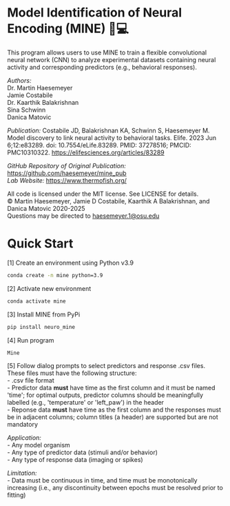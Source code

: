 # Model Identification of Neural Encoding (MINE) 🧠💻

This program allows users to use MINE to train a flexible convolutional neural network (CNN) to analyze experimental datasets containing neural activity and corresponding predictors (e.g., behavioral responses).

*Authors:*
<br>Dr. Martin Haesemeyer
<br>Jamie Costabile
<br>Dr. Kaarthik Balakrishnan
<br>Sina Schwinn
<br>Danica Matovic

*Publication:* Costabile JD, Balakrishnan KA, Schwinn S, Haesemeyer M. Model discovery to link neural activity to behavioral tasks. Elife. 2023 Jun 6;12:e83289. doi: 10.7554/eLife.83289. PMID: 37278516; PMCID: PMC10310322. https://elifesciences.org/articles/83289

*GitHub Repository of Original Publication:* https://github.com/haesemeyer/mine_pub
<br>*Lab Website:* https://www.thermofish.org/

All code is licensed under the MIT license. See LICENSE for details.
<br>© Martin Haesemeyer, Jamie D Costabile, Kaarthik A Balakrishnan, and Danica Matovic 2020-2025
<br> Questions may be directed to haesemeyer.1@osu.edu

# Quick Start

[1] Create an environment using Python v3.9

```bash
conda create -n mine python=3.9
```

[2] Activate new environment

```bash
conda activate mine
```

[3] Install MINE from PyPi

```bash
pip install neuro_mine
```

[4] Run program

```bash
Mine
```

[5] Follow dialog prompts to select predictors and response .csv files. These files must have the following structure:
<br>- .csv file format
<br>- Predictor data **must** have time as the first column and it must be named 'time'; for optimal outputs, predictor columns should be meaningfully labelled (e.g., 'temperature' or 'left_paw') in the header
<br>- Reponse data **must** have time as the first column and the responses must be in adjacent columns; column titles (a header) are supported but are not mandatory

*Application:*
<br>- Any model organism
<br>- Any type of predictor data (stimuli and/or behavior)
<br>- Any type of response data (imaging or spikes)


*Limitation:*
<br>- Data must be continuous in time, and time must be monotonically increasing (i.e., any discontinuity between epochs must be resolved prior to fitting)
